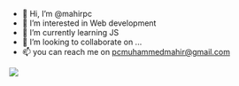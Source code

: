 - 👋 Hi, I’m @mahirpc
- 👀 I’m interested in Web development
- 🌱 I’m currently learning JS
- 💞️ I’m looking to collaborate on ...
- 📫 you can reach me on pcmuhammedmahir@gmail.com
 
<img src="https://media3.giphy.com/media/mTPjPA6SSXgTsnZ1Dh/giphy.gif?cid=ecf05e478nzvgzb4go01dip1ldak4zx92on1a1s3lzicibze&rid=giphy.gif&ct=g?autoplay=1"/>



<!---
mahirpc/mahirpc is a ✨ special ✨ repository because its `README.md` (this file) appears on your GitHub profile.
You can click the Preview link to take a look at your changes.
--->
